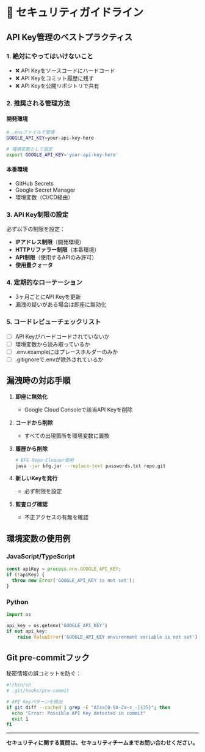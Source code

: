 # 🔐 セキュリティガイドライン

## API Key管理のベストプラクティス

### 1. **絶対にやってはいけないこと**
- ❌ API Keyをソースコードにハードコード
- ❌ API Keyをコミット履歴に残す
- ❌ API Keyを公開リポジトリで共有

### 2. **推奨される管理方法**

#### 開発環境
```bash
# .envファイルで管理
GOOGLE_API_KEY=your-api-key-here

# 環境変数として設定
export GOOGLE_API_KEY='your-api-key-here'
```

#### 本番環境
- GitHub Secrets
- Google Secret Manager
- 環境変数（CI/CD経由）

### 3. **API Key制限の設定**

必ず以下の制限を設定：
- **IPアドレス制限**（開発環境）
- **HTTPリファラー制限**（本番環境）
- **API制限**（使用するAPIのみ許可）
- **使用量クォータ**

### 4. **定期的なローテーション**

- 3ヶ月ごとにAPI Keyを更新
- 漏洩の疑いがある場合は即座に無効化

### 5. **コードレビューチェックリスト**

- [ ] API Keyがハードコードされていないか
- [ ] 環境変数から読み取っているか
- [ ] .env.exampleにはプレースホルダーのみか
- [ ] .gitignoreで.envが除外されているか

## 漏洩時の対応手順

1. **即座に無効化**
   - Google Cloud Consoleで該当API Keyを削除

2. **コードから削除**
   - すべての出現箇所を環境変数に置換

3. **履歴から削除**
   ```bash
   # BFG Repo-Cleaner使用
   java -jar bfg.jar --replace-text passwords.txt repo.git
   ```

4. **新しいKeyを発行**
   - 必ず制限を設定

5. **監査ログ確認**
   - 不正アクセスの有無を確認

## 環境変数の使用例

### JavaScript/TypeScript
```typescript
const apiKey = process.env.GOOGLE_API_KEY;
if (!apiKey) {
  throw new Error('GOOGLE_API_KEY is not set');
}
```

### Python
```python
import os

api_key = os.getenv('GOOGLE_API_KEY')
if not api_key:
    raise ValueError('GOOGLE_API_KEY environment variable is not set')
```

## Git pre-commitフック

秘密情報の誤コミットを防ぐ：

```bash
#!/bin/sh
# .git/hooks/pre-commit

# API Keyパターンを検出
if git diff --cached | grep -E "AIza[0-9A-Za-z_-]{35}"; then
  echo "Error: Possible API Key detected in commit"
  exit 1
fi
```

---

**セキュリティに関する質問は、セキュリティチームまでお問い合わせください。**